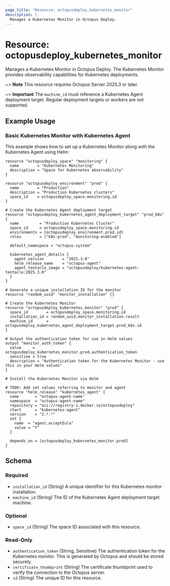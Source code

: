 ```yaml
---
page_title: "Resource: octopusdeploy_kubernetes_monitor"
description: |-
  Manages a Kubernetes Monitor in Octopus Deploy.
---
```


# Resource: octopusdeploy_kubernetes_monitor

Manages a Kubernetes Monitor in Octopus Deploy. The Kubernetes Monitor provides observability capabilities for Kubernetes deployments.

~> **Note** This resource requires Octopus Server 2025.3 or later.

~> **Important** The `machine_id` must reference a Kubernetes Agent deployment target. Regular deployment targets or workers are not supported.

## Example Usage

### Basic Kubernetes Monitor with Kubernetes Agent

This example shows how to set up a Kubernetes Monitor along with the Kubernetes Agent using Helm:

```hcl
resource "octopusdeploy_space" "monitoring" {
  name        = "Kubernetes Monitoring"
  description = "Space for Kubernetes observability"
}

resource "octopusdeploy_environment" "prod" {
  name        = "Production"
  description = "Production Kubernetes clusters"
  space_id    = octopusdeploy_space.monitoring.id
}

# Create the Kubernetes Agent deployment target
resource "octopusdeploy_kubernetes_agent_deployment_target" "prod_k8s" {
  name         = "Production Kubernetes Cluster"
  space_id     = octopusdeploy_space.monitoring.id
  environments = [octopusdeploy_environment.prod.id]
  roles        = ["k8s-prod", "monitoring-enabled"]
  
  default_namespace = "octopus-system"
  
  kubernetes_agent_details {
    agent_version        = "2025.3.0"
    helm_release_name    = "octopus-agent"
    agent_tentacle_image = "octopusdeploy/kubernetes-agent-tentacle:2025.3.0"
  }
}

# Generate a unique installation ID for the monitor
resource "random_uuid" "monitor_installation" {}

# Create the Kubernetes Monitor
resource "octopusdeploy_kubernetes_monitor" "prod" {
  space_id        = octopusdeploy_space.monitoring.id
  installation_id = random_uuid.monitor_installation.result
  machine_id      = octopusdeploy_kubernetes_agent_deployment_target.prod_k8s.id
}

# Output the authentication token for use in Helm values
output "monitor_auth_token" {
  value     = octopusdeploy_kubernetes_monitor.prod.authentication_token
  sensitive = true
  description = "Authentication token for the Kubernetes Monitor - use this in your Helm values"
}

# Install the Kubernetes Monitor via Helm

# TODO: Add set values referring to monitor and agent
resource "helm_release" "kubernetes_agent" {
  name       = "octopus-agent-name"
  namespace  = "octopus-agent-name"
  repository = "oci://registry-1.docker.io/octopusdeploy"
  chart      = "kubernetes-agent"
  version    = "2.*.*"
  set {
    name  = "agent.acceptEula"
    value = "Y"
  }

  depends_on = [octopusdeploy_kubernetes_monitor.prod]
}
```
<!-- schema generated by tfplugindocs -->
## Schema

### Required

- `installation_id` (String) A unique identifier for this Kubernetes monitor installation.
- `machine_id` (String) The ID of the Kubernetes Agent deployment target machine.

### Optional

- `space_id` (String) The space ID associated with this resource.

### Read-Only

- `authentication_token` (String, Sensitive) The authentication token for the Kubernetes monitor. This is generated by Octopus and should be stored securely.
- `certificate_thumbprint` (String) The certificate thumbprint used to verify the connection to the Octopus server.
- `id` (String) The unique ID for this resource.